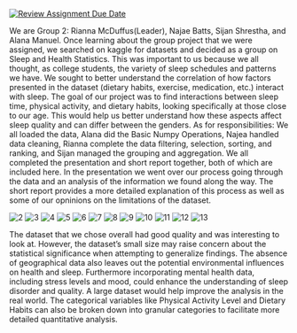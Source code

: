 [![Review Assignment Due Date](https://classroom.github.com/assets/deadline-readme-button-22041afd0340ce965d47ae6ef1cefeee28c7c493a6346c4f15d667ab976d596c.svg)](https://classroom.github.com/a/rGYtBYfw)


We are Group 2: Rianna McDuffus(Leader), Najae Batts, Sijan Shrestha, and Alana Manuel. Once learning about the group project that we were assigned, we searched on kaggle for datasets and decided as a group on Sleep and Health Statistics. This was important to us because we all thought, as college students, the variety of sleep schedules and patterns we have. We sought to better understand the correlation of how factors presented in the dataset (dietary habits, exercise, medication, etc.) interact with sleep. The goal of our project was to find interactions between sleep time, physical activity, and dietary habits, looking specifically at those close to our age. This would help us better understand how these aspects affect sleep quality and can differ between the genders. As for responsibilities: We all loaded the data, Alana did the Basic Numpy Operations, Najea handled data cleaning, Rianna complete the data filtering, selection, sorting, and ranking, and Sijan managed the grouping and aggregation. We all completed the presentation and short report together, both of which are included here. In the presentation we went over our process going through the data and an analysis of the information we found along the way. The short report provides a more detailed explanation of this process as well as some of our opninions on the limitations of the dataset. 

![2](https://github.com/user-attachments/assets/51f99586-15f7-4e56-96f3-5577d476a8b7)
![3](https://github.com/user-attachments/assets/4ae27ef1-74af-4e42-aff0-2f2adabc456b)
![4](https://github.com/user-attachments/assets/b16ed82d-6297-44c8-a277-013b3663e7b1)
![5](https://github.com/user-attachments/assets/082c0ae9-92cf-423c-9ee0-1cdda0f31617)
![6](https://github.com/user-attachments/assets/27ec9ff7-1f29-4a60-80bc-ca06534ca723)
![7](https://github.com/user-attachments/assets/1633c930-e960-49d9-a8f9-609043c0e83e)
![8](https://github.com/user-attachments/assets/06f0203f-880b-4c60-8ab7-c5537c5aecf8)
![9](https://github.com/user-attachments/assets/eb05e534-25d5-4945-827a-58ca54eb5d92)
![10](https://github.com/user-attachments/assets/9d7ea67e-ea4c-4bc9-8bec-61202514b8d5)
![11](https://github.com/user-attachments/assets/f6a076e5-8248-4e45-857d-aaaddc34b9d9)
![12](https://github.com/user-attachments/assets/ca1a1b20-b4cc-485d-92ee-165662a3421f)
![13](https://github.com/user-attachments/assets/8e786a82-84e7-4599-8b8c-7f3484b34976)

The dataset that we chose overall had good quality and was interesting to look at. However, the dataset’s small size may raise concern about the statistical significance when attempting to generalize findings. The absence of geographical data also leaves out the potential environmental influences on health and sleep. Furthermore incorporating mental health data, including stress levels and mood, could enhance the understanding of sleep disorder and quality. A large dataset would help improve the analysis in the real world. The categorical variables like Physical Activity Level and Dietary Habits can also be broken down into granular categories to facilitate more detailed quantitative analysis. 


